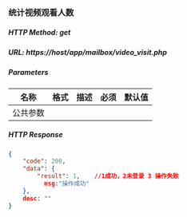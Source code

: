### 统计视频观看人数

##### HTTP Method: get
##### URL: https://host/app/mailbox/video_visit.php

#####  Parameters
名称|格式|描述|必须|默认值
---|---|---|---|---
公共参数||||
##### HTTP Response
```json
{
    "code": 200,
    "data": {
        "result": 1,    //1成功，2未登录 3 操作失败
          msg:"操作成功"
    },
    desc: ""
}